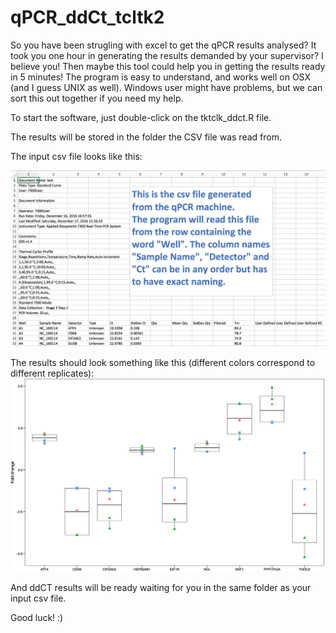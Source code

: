 # qPCR_ddCt_tcltk2

So you have been strugling with excel to get the qPCR results analysed? It took you one hour in generating the results demanded by your supervisor? I believe you! Then maybe this tool could help you in getting the results ready in 5 minutes!
The program is easy to understand, and works well on OSX (and I guess UNIX as well). Windows user might have problems, but we can sort this out together if you need my help.

To start the software, just double-click on the tktclk_ddct.R file. 

The results will be stored in the folder the CSV file was read from. 

The input csv file looks like this:

![alt text](https://github.com/utnesp/qPCR_ddCt_tcltk2/blob/master/input.csv.file.png)


The results should look something like this (different colors correspond to different replicates):
![alt text](https://github.com/utnesp/qPCR_ddCt_tcltk2/blob/master/ddCT.plot.png)

And ddCT results will be ready waiting for you in the same folder as your input csv file.

Good luck! :)
